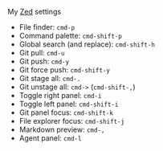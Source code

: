 My [Zed](https://zed.dev/) settings

- File finder: `cmd-p`
- Command palette: `cmd-shift-p`
- Global search (and replace): `cmd-shift-h`
- Git pull: `cmd-u`
- Git push: `cmd-y`
- Git force push: `cmd-shift-y`
- Git stage all: `cmd-.`
- Git unstage all: `cmd->` (`cmd-shift-,`)
- Toggle right panel: `cmd-i`
- Toggle left panel: `cmd-shift-i`
- Git panel focus: `cmd-shift-k`
- File explorer focus: `cmd-shift-j`
- Markdown preview: `cmd-,`
- Agent panel: `cmd-l`
